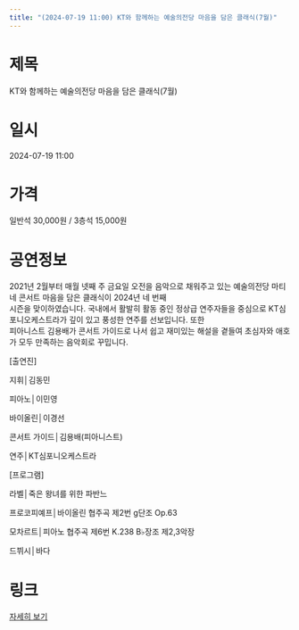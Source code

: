 ```yaml
---
title: "(2024-07-19 11:00) KT와 함께하는 예술의전당 마음을 담은 클래식(7월)"
---
```


# 제목
KT와 함께하는 예술의전당 마음을 담은 클래식(7월)

# 일시
2024-07-19 11:00

# 가격
일반석 30,000원 / 3층석 15,000원

# 공연정보
2021년 2월부터 매월 넷째 주 금요일 오전을 음악으로 채워주고 있는 예술의전당 마티네 콘서트 마음을 담은 클래식이 2024년 네 번째  
시즌을 맞이하였습니다. 국내에서 활발히 활동 중인 정상급 연주자들을 중심으로 KT심포니오케스트라가 깊이 있고 풍성한 연주를 선보입니다. 또한  
피아니스트 김용배가 콘서트 가이드로 나서 쉽고 재미있는 해설을 곁들여 초심자와 애호가 모두 만족하는 음악회로 꾸밉니다.    
  
[출연진]  
  
지휘│김동민  
  
피아노│이민영  
  
바이올린│이경선  
  
콘서트 가이드│김용배(피아니스트)  
  
연주│KT심포니오케스트라    
    
[프로그램]  
  
라벨│죽은 왕녀를 위한 파반느  
  
프로코피예프│바이올린 협주곡 제2번 g단조 Op.63  
  
모차르트│피아노 협주곡 제6번 K.238 B♭장조 제2,3악장  
  
드뷔시│바다  
  


# 링크
[자세히 보기](https://www.sac.or.kr/site/main/show/show_view?SN=60204 "https://www.sac.or.kr/site/main/show/show_view?SN=60204")
